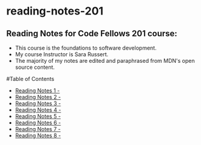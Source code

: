 # reading-notes-201
## Reading Notes for Code Fellows 201 course:
- This course is the foundations to software development.
- My course Instructor is Sara Russert.
- The majority of my notes are edited and paraphrased from MDN's open source content.

#Table of Contents

- [Reading Notes 1 - ](class-01.md)
- [Reading Notes 2 - ](class-02.md)
- [Reading Notes 3 - ](class-03.md)
- [Reading Notes 4 - ](class-04.md)
- [Reading Notes 5 - ](class-05.md)
- [Reading Notes 6 - ](class-06.md)
- [Reading Notes 7 - ](class-07.md)
- [Reading Notes 8 - ](class-08.md)
